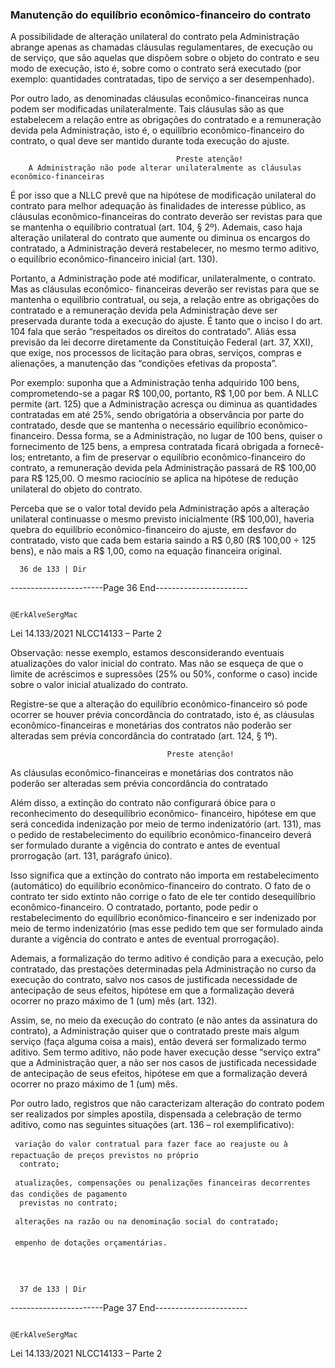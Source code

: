 ### Manutenção do equilíbrio econômico-financeiro do contrato

A possibilidade de alteração unilateral do contrato pela Administração abrange apenas as chamadas cláusulas
regulamentares, de execução ou de serviço, que são aquelas que dispõem sobre o objeto do contrato e seu modo
de execução, isto é, sobre como o contrato será executado (por exemplo: quantidades contratadas, tipo de serviço
a ser desempenhado).

Por outro lado, as denominadas cláusulas econômico-financeiras nunca podem ser modificadas
unilateralmente. Tais cláusulas são as que estabelecem a relação entre as obrigações do contratado e a
remuneração devida pela Administração, isto é, o equilíbrio econômico-financeiro do contrato, o qual deve ser
mantido durante toda execução do ajuste.


                                         Preste atenção!
        A Administração não pode alterar unilateralmente as cláusulas econômico-financeiras

É por isso que a NLLC prevê que na hipótese de modificação unilateral do contrato para melhor adequação às
finalidades de interesse público, as cláusulas econômico-financeiras do contrato deverão ser revistas para que se
mantenha o equilíbrio contratual (art. 104, § 2º). Ademais, caso haja alteração unilateral do contrato que
aumente ou diminua os encargos do contratado, a Administração deverá restabelecer, no mesmo termo
aditivo, o equilíbrio econômico-financeiro inicial (art. 130).

Portanto, a Administração pode até modificar, unilateralmente, o contrato. Mas as cláusulas econômico-
financeiras deverão ser revistas para que se mantenha o equilíbrio contratual, ou seja, a relação entre as
obrigações do contratado e a remuneração devida pela Administração deve ser preservada durante toda a
execução do ajuste. É tanto que o inciso I do art. 104 fala que serão “respeitados os direitos do contratado”. Aliás
essa previsão da lei decorre diretamente da Constituição Federal (art. 37, XXI), que exige, nos processos de licitação
para obras, serviços, compras e alienações, a manutenção das “condições efetivas da proposta”.

Por exemplo: suponha que a Administração tenha adquirido 100 bens, comprometendo-se a pagar R$ 100,00, portanto,
R$ 1,00 por bem. A NLLC permite (art. 125) que a Administração acresça ou diminua as quantidades contratadas em até
25%, sendo obrigatória a observância por parte do contratado, desde que se mantenha o necessário equilíbrio
econômico-financeiro. Dessa forma, se a Administração, no lugar de 100 bens, quiser o fornecimento de 125 bens, a
empresa contratada ficará obrigada a fornecê-los; entretanto, a fim de preservar o equilíbrio econômico-financeiro do
contrato, a remuneração devida pela Administração passará de R$ 100,00 para R$ 125,00. O mesmo raciocínio se aplica
na hipótese de redução unilateral do objeto do contrato.

Perceba que se o valor total devido pela Administração após a alteração unilateral continuasse o mesmo previsto
inicialmente (R$ 100,00), haveria quebra do equilíbrio econômico-financeiro do ajuste, em desfavor do contratado, visto
que cada bem estaria saindo a R$ 0,80 (R$ 100,00 ÷ 125 bens), e não mais a R$ 1,00, como na equação financeira original.




      36 de 133 | Dir
-----------------------Page 36 End-----------------------

                                                                       @ErkAlveSergMac
 Lei 14.133/2021                                                  NLCC14133 – Parte 2


Observação: nesse exemplo, estamos desconsiderando eventuais atualizações do valor inicial do contrato. Mas não se
esqueça de que o limite de acréscimos e supressões (25% ou 50%, conforme o caso) incide sobre o valor inicial
atualizado do contrato.

Registre-se que a alteração do equilíbrio econômico-financeiro só pode ocorrer se houver prévia concordância do
contratado, isto é, as cláusulas econômico-financeiras e monetárias dos contratos não poderão ser alteradas
sem prévia concordância do contratado (art. 124, § 1º).

                                       Preste atenção!
As cláusulas econômico-financeiras e monetárias dos contratos não poderão ser alteradas sem prévia
                                    concordância do contratado

Além disso, a extinção do contrato não configurará óbice para o reconhecimento do desequilíbrio econômico-
financeiro, hipótese em que será concedida indenização por meio de termo indenizatório (art. 131), mas o pedido
de restabelecimento do equilíbrio econômico-financeiro deverá ser formulado durante a vigência do contrato e
antes de eventual prorrogação (art. 131, parágrafo único).

Isso significa que a extinção do contrato não importa em restabelecimento (automático) do equilíbrio
econômico-financeiro do contrato. O fato de o contrato ter sido extinto não corrige o fato de ele ter contido
desequilíbrio econômico-financeiro. O contratado, portanto, pode pedir o restabelecimento do equilíbrio
econômico-financeiro e ser indenizado por meio de termo indenizatório (mas esse pedido tem que ser formulado
ainda durante a vigência do contrato e antes de eventual prorrogação).

Ademais, a formalização do termo aditivo é condição para a execução, pelo contratado, das prestações
determinadas pela Administração no curso da execução do contrato, salvo nos casos de justificada necessidade
de antecipação de seus efeitos, hipótese em que a formalização deverá ocorrer no prazo máximo de 1 (um) mês
(art. 132).

Assim, se, no meio da execução do contrato (e não antes da assinatura do contrato), a Administração quiser que o
contratado preste mais algum serviço (faça alguma coisa a mais), então deverá ser formalizado termo aditivo. Sem
termo aditivo, não pode haver execução desse “serviço extra” que a Administração quer, a não ser nos casos
de justificada necessidade de antecipação de seus efeitos, hipótese em que a formalização deverá ocorrer no prazo
máximo de 1 (um) mês.

Por outro lado, registros que não caracterizam alteração do contrato podem ser realizados por simples apostila,
dispensada a celebração de termo aditivo, como nas seguintes situações (art. 136 – rol exemplificativo):

     variação do valor contratual para fazer face ao reajuste ou à repactuação de preços previstos no próprio
      contrato;

     atualizações, compensações ou penalizações financeiras decorrentes das condições de pagamento
      previstas no contrato;

     alterações na razão ou na denominação social do contratado;

     empenho de dotações orçamentárias.




      37 de 133 | Dir
-----------------------Page 37 End-----------------------

                                                                          @ErkAlveSergMac
 Lei 14.133/2021                                                     NLCC14133 – Parte 2